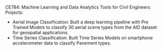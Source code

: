 CE784: Machine Learning and Data Analytics Tools for Civil Engineers
Projects:
- Aerial Image Classification:
Built a deep learning pipeline with Pre Trained Models to classify 30 aerial scene types from the AID dataset for geospatial applications.
- Time Series Classification:
Built Time Series Models on smartphone accelerometer data to classify Pavement types.